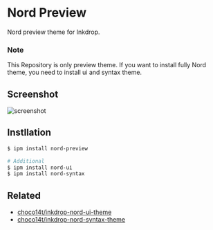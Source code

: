 # Nord Preview

Nord preview theme for Inkdrop.

### Note

This Repository is only preview theme. If you want to install fully Nord theme, you need to install ui and syntax theme.

## Screenshot

![screenshot](https://raw.githubusercontent.com/choco14t/inkdrop-nord-preview-theme/master/Screenshot.png)

## Instllation

```sh
$ ipm install nord-preview

# Additional
$ ipm install nord-ui
$ ipm install nord-syntax
```

## Related

* [choco14t/inkdrop-nord-ui-theme](https://github.com/choco14t/inkdrop-nord-ui-theme)
* [choco14t/inkdrop-nord-syntax-theme](https://github.com/choco14t/inkdrop-nord-syntax-theme)
